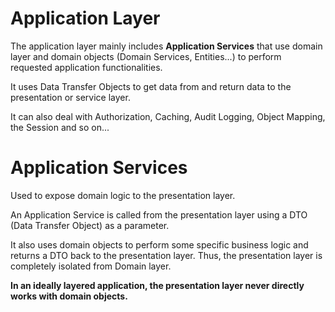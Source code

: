 # Application Layer

The application layer mainly includes **Application Services** that use domain layer and domain objects (Domain Services, Entities...) to perform requested application functionalities. 

It uses Data Transfer Objects to get data from and return data to the presentation or service layer. 

It can also deal with Authorization, Caching, Audit Logging, Object Mapping, the Session and so on...

# Application Services 

Used to expose domain logic to the presentation layer. 

An Application Service is called from the presentation layer using a DTO (Data Transfer Object) as a parameter. 

It also uses domain objects to perform some specific business logic and returns a DTO back to the presentation layer. Thus, the presentation layer is completely isolated from Domain layer.

**In an ideally layered application, the presentation layer never directly works with domain objects.**
